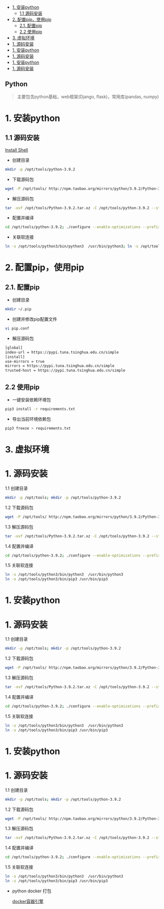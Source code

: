 - [1. 安装python](#1-安装python)
  - [1.1 源码安装](#11-源码安装)
- [2. 配置pip，使用pip](#2-配置pip使用pip)
  - [2.1. 配置pip](#21-配置pip)
  - [2.2 使用pip](#22-使用pip)
- [3. 虚拟环境](#3-虚拟环境)
- [1. 源码安装](#1-源码安装)
- [1. 安装python](#1-安装python-1)
- [1. 源码安装](#1-源码安装-1)
- [1. 安装python](#1-安装python-2)
- [1. 源码安装](#1-源码安装-2)
## Python
> 主要包含python基础，web框架(Django, flask)，常用库(pandas, numpy)
# 1. 安装python

## 1.1 源码安装

[Install Shell](https://www.notion.so/Install-Shell-7d4e2d04171649d59c3ec89fb833e0a9)

- 创建目录

```bash
mkdir -p /opt/tools/python-3.9.2
```

- 下载源码包

```bash
wget -P /opt/tools/ http://npm.taobao.org/mirrors/python/3.9.2/Python-3.9.2.tar.xz
```

- 解压源码包

```bash
tar -xvf /opt/tools/Python-3.9.2.tar.xz -C /opt/tools/python-3.9.2 --strip-components 1
```

- 配置并编译

```bash
cd /opt/tools/python-3.9.2; ./configure --enable-optimizations --prefix=/opt/tools/python3 --with-ssl; make && make install
```

- 关联软连接

```bash
ln -s /opt/tools/python3/bin/python3  /usr/bin/python3; ln -s /opt/tools/python3/bin/pip3 /usr/bin/pip3
```

# 2. 配置pip，使用pip

## 2.1. 配置pip

- 创建目录

```bash
mkdir ~/.pip
```

- 创建并修改pip配置文件

```bash
vi pip.conf
```

- 解压源码包

```bash
[global]
index-url = https://pypi.tuna.tsinghua.edu.cn/simple
[install]
use-mirrors = true
mirrors = https://pypi.tuna.tsinghua.edu.cn/simple
trusted-host = https://pypi.tuna.tsinghua.edu.cn/simple
```

## 2.2 使用pip

- 一键安装依赖环境包

```bash
pip3 install -r requirements.txt
```

- 导出当前环境依赖包

```bash
pip3 freeze > requirements.txt
```

# 3. 虚拟环境

# 1. 源码安装

1.1 创建目录

```bash
mkdir -p /opt/tools; mkdir -p /opt/tools/python-3.9.2
```

1.2 下载源码包

```bash
wget -P /opt/tools/ http://npm.taobao.org/mirrors/python/3.9.2/Python-3.9.2.tar.xz
```

1.3 解压源码包

```bash
tar -xvf /opt/tools/Python-3.9.2.tar.xz -C /opt/tools/python-3.9.2 --strip-components 1
```

1.4 配置并编译

```bash
cd /opt/tools/python-3.9.2; ./configure --enable-optimizations --prefix=/opt/tools/python3 --with-ssl; make && make install
```

1.5 关联软连接

```bash
ln -s /opt/tools/python3/bin/python3  /usr/bin/python3
ln -s /opt/tools/python3/bin/pip3 /usr/bin/pip3
```

# 1. 安装python

# 1. 源码安装

1.1 创建目录

```bash
mkdir -p /opt/tools; mkdir -p /opt/tools/python-3.9.2
```

1.2 下载源码包

```bash
wget -P /opt/tools/ http://npm.taobao.org/mirrors/python/3.9.2/Python-3.9.2.tar.xz
```

1.3 解压源码包

```bash
tar -xvf /opt/tools/Python-3.9.2.tar.xz -C /opt/tools/python-3.9.2 --strip-components 1
```

1.4 配置并编译

```bash
cd /opt/tools/python-3.9.2; ./configure --enable-optimizations --prefix=/opt/tools/python3 --with-ssl; make && make install
```

1.5 关联软连接

```bash
ln -s /opt/tools/python3/bin/python3  /usr/bin/python3
ln -s /opt/tools/python3/bin/pip3 /usr/bin/pip3
```

# 1. 安装python

# 1. 源码安装

1.1 创建目录

```bash
mkdir -p /opt/tools; mkdir -p /opt/tools/python-3.9.2
```

1.2 下载源码包

```bash
wget -P /opt/tools/ http://npm.taobao.org/mirrors/python/3.9.2/Python-3.9.2.tar.xz
```

1.3 解压源码包

```bash
tar -xvf /opt/tools/Python-3.9.2.tar.xz -C /opt/tools/python-3.9.2 --strip-components 1
```

1.4 配置并编译

```bash
cd /opt/tools/python-3.9.2; ./configure --enable-optimizations --prefix=/opt/tools/python3 --with-ssl; make && make install
```

1.5 关联软连接

```bash
ln -s /opt/tools/python3/bin/python3  /usr/bin/python3
ln -s /opt/tools/python3/bin/pip3 /usr/bin/pip3
```

- python docker 打包
    
    [docker容器引擎](https://www.notion.so/docker-de9c4725af7c4b43ac6f59b04a73ee16)